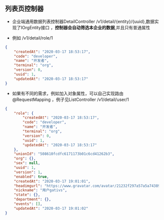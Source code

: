 列表页控制器
-----------
* 企业端通用数据列表控制器DetailController /v1/detail/{entity}/{uuid},数据实现了IOrgEntity接口 ，**控制器会自动筛选本企业的数据**,并且只有普通属性

* 例如 /v1/detail/role/1

```json
{
    "createdAt": "2020-03-17 18:53:17",
    "code": "developer",
    "name": "开发者",
    "terminal": "org",
    "version": 0,
    "uuid": 1,
    "updatedAt": "2020-03-17 18:53:17"
}
```


* 如果有不同的需求，例如加入对象属性，可以自己实现路由@RequestMapping ，例子见ListController /v1/detail/user/1

```json
{
    "role": {
        "createdAt": "2020-03-17 18:53:17",
        "code": "developer",
        "name": "开发者",
        "terminal": "org",
        "version": 0,
        "uuid": 1,
        "updatedAt": "2020-03-17 18:53:17"
    },
    "unionId": "508610fcdfc6171173b01c6cd41262b3",
    "org": {},
    "sex": null,
    "uuid": 1,
    "version": 1,
    "enabled": true,
    "createdAt": "2020-03-17 19:01:01",
    "headimgurl": "https://www.gravatar.com/avatar/21232f297a57a5a743894a0e4a801fc3?d=robohash&s=256",
    "nickname": "用户gativs",
    "state": {},
    "department": {},
    "events": [],
    "updatedAt": "2020-03-17 19:01:02"
}
```